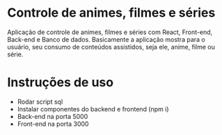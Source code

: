 # Controle de animes, filmes e séries
Aplicação de controle de animes, filmes e séries com React, Front-end, Back-end e Banco de dados. Basicamente a aplicação mostra para o usuário, seu consumo de conteúdos assistidos, seja ele, anime, filme ou série.

# Instruções de uso

- Rodar script sql
- Instalar componentes do backend e frontend (npm i)
- Back-end na porta 5000
- Front-end na porta 3000

